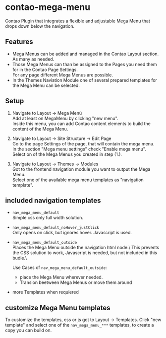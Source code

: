 # contao-mega-menu
Contao Plugin that integrates a flexible and adjustable Mega Menu that drops down below the navigation.

## Features
- Mega Menus can be added and managed in the Contao Layout section. \
As many as needed.
- Those Mega Menus can than be assigned to the Pages you need them for in the Contao Page Settings. \
For any page different Mega Menus are possible.
- In the Themes Naviation Module one of several prepared templates for the Mega Menu can be selected.

## Setup
1. Navigate to Layout -> Mega Menü \
Add at least on MegaMenu by clicking "new menu".\
Inside this menu, you can add Contao content elements to build the content of the Mega Menu.

2. Navigate to Layout -> Site Structure -> Edit Page \
Go to the page Settings of the page, that will contain the mega menu.\
In the section "Mega menu settings" check "Enable mega menu".\
Select on of the Mega Menus you created in step (1.).
 
1. Navigate to Layout -> Themes -> Modules\
  Got to the frontend navigation module you want to output the Mega Menu.\
 Select one of the available mega menu templates as "navigation template".


## included navigation templates

- `nav_mega_menu_default`\
 Simple css only full width solution.
- `nav_mega_menu_default_noHover_justClick`\
Only opens on click, but ignores hover. Javascript is used.
- `nav_mega_menu_default_outside`\
  Places the Mega Menu outside the navigation html node.\ 
  This prevents the CSS solution to work, Javascript is needed, but not included in this budle.\
  
  Use Cases of `nav_mega_menu_default_outside`:
  -  place the Mega Menu wherever needed.
  -  Transion beetween Mega Menus or move them around

- more Templates when requiered
 
 
 
## customize Mega Menu templates

To customize the templates, css or js got to Layout -> Templates.
Click "new template" and select one of the `nav_mega_menu_***` templates, to create a copy you can build on.


